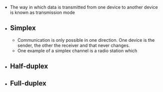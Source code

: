 - The way in which data is transmitted from one device to another device is known as transmission mode
- ## Simplex
	- Communication is only possible in one direction. One device is the sender, the other the receiver and that never changes.
	- One example of a simplex channel is a radio station which
- ## Half-duplex
- ## Full-duplex